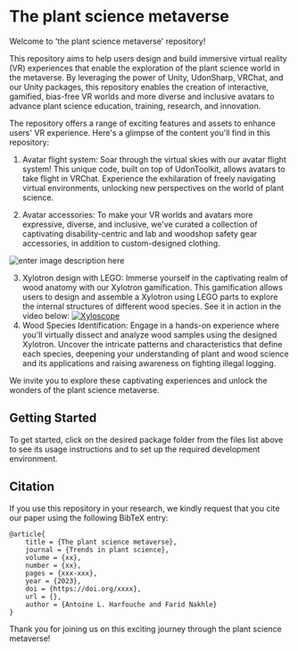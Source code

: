 

# The plant science metaverse

Welcome to 'the plant science metaverse' repository!

This repository aims to help users design and build immersive virtual reality (VR) experiences that enable the exploration of the plant science world in the metaverse. By leveraging the power of Unity, UdonSharp, VRChat, and our Unity packages, this repository enables the creation of interactive, gamified, bias-free VR worlds and more diverse and inclusive avatars to advance plant science education, training, research, and innovation.

The repository offers a range of exciting features and assets to enhance users' VR experience. Here's a glimpse of the content you'll find in this repository:

1. Avatar flight system: Soar through the virtual skies with our avatar flight system! This unique code, built on top of UdonToolkit, allows avatars to take flight in VRChat. Experience the exhilaration of freely navigating virtual environments, unlocking new perspectives on the world of plant science.

2. Avatar accessories: To make your VR worlds and avatars more expressive, diverse, and inclusive, we've curated a collection of captivating disability-centric and lab and woodshop safety gear accessories, in addition to custom-designed clothing.

![enter image description here](http://faridnakhle.com/unitus/ToMTIPS/avatars.png)

3. Xylotron design with LEGO: Immerse yourself in the captivating realm of wood anatomy with our Xylotron gamification. This gamification allows users to design and assemble a Xylotron using LEGO parts to explore the internal structures of different wood species. See it in action in the video below: 
[![Xyloscope](http://faridnakhle.com/unitus/ToMTIPS/Xyloscope_Assembly_thumb.png)](http://faridnakhle.com/unitus/ToMTIPS/Xyloscope_Assembly.mp4)
5. Wood Species Identification: Engage in a hands-on experience where you'll virtually dissect and analyze wood samples using the designed Xylotron. Uncover the intricate patterns and characteristics that define each species, deepening your understanding of plant and wood science and its applications and raising awareness on fighting illegal logging.

We invite you to explore these captivating experiences and unlock the wonders of the plant science metaverse.

## Getting Started

To get started, click on the desired package folder from the files list above to see its usage instructions and to set up the required development environment.

## Citation

If you use this repository in your research, we kindly request that you cite our paper using the following BibTeX entry:

```
@article{
	title = {The plant science metaverse},
	journal = {Trends in plant science},
	volume = {xx},
	number = {xx},
	pages = {xxx-xxx},
	year = {2023},
	doi = {https://doi.org/xxxx},
	url = {},
	author = {Antoine L. Harfouche and Farid Nakhle}
}
```

Thank you for joining us on this exciting journey through the plant science metaverse!